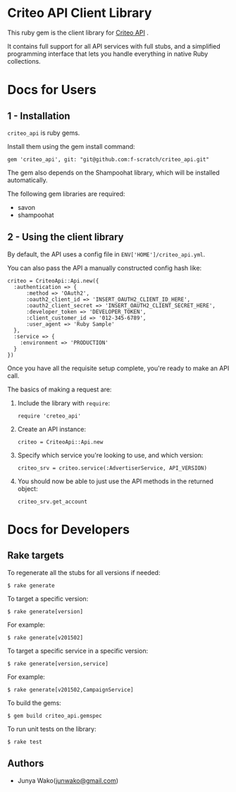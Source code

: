 # Criteo API Client Library

This ruby gem is the client library for [Criteo API](http://kb.criteo.com/advertising/index.php?action=artikel&cat=9&id=27&artlang=en) .

It contains full support for all API services with full stubs, and a simplified
programming interface that lets you handle everything in native Ruby
collections.


# Docs for Users

## 1 - Installation

`criteo_api` is ruby gems.

Install them using the gem install command:

```Gemfile
gem 'criteo_api', git: "git@github.com:f-scratch/criteo_api.git"
```

The gem also depends on the
Shampoohat library, which will be installed automatically.

The following gem libraries are required:

 - savon
 - shampoohat

## 2 - Using the client library

By default, the API uses a config file in `ENV['HOME']/criteo_api.yml`.

You can also pass the API a manually constructed config hash like:

    criteo = CriteoApi::Api.new({
      :authentication => {
          :method => 'OAuth2',
          :oauth2_client_id => 'INSERT_OAUTH2_CLIENT_ID_HERE',
          :oauth2_client_secret => 'INSERT_OAUTH2_CLIENT_SECRET_HERE',
          :developer_token => 'DEVELOPER_TOKEN',
          :client_customer_id => '012-345-6789',
          :user_agent => 'Ruby Sample'
      },
      :service => {
        :environment => 'PRODUCTION'
      }
    })

Once you have all the requisite setup complete, you're ready to make an API
call.

The basics of making a request are:

 1. Include the library with `require`:

        require 'creteo_api'

 2. Create an API instance:

        criteo = CriteoApi::Api.new

 3. Specify which service you're looking to use, and which version:

        criteo_srv = criteo.service(:AdvertiserService, API_VERSION)

 4. You should now be able to just use the API methods in the returned object:

        criteo_srv.get_account

# Docs for Developers

## Rake targets

To regenerate all the stubs for all versions if needed:

    $ rake generate

To target a specific version:

    $ rake generate[version]

For example:

    $ rake generate[v201502]

To target a specific service in a specific version:

    $ rake generate[version,service]

For example:

    $ rake generate[v201502,CampaignService]

To build the gems:

    $ gem build criteo_api.gemspec

To run unit tests on the library:

    $ rake test

## Authors
- Junya Wako(junwako@gmail.com)
